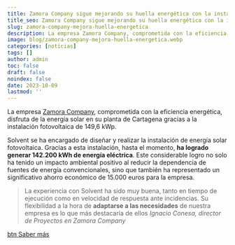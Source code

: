 ```yaml
---
title: Zamora Company sigue mejorando su huella energética con la instalación solar de 149,6 kWp
title_seo: Zamora Company sigue mejorando su huella energética con la instalación solar de 149,6 kWp - Ingeniería Solvent
slug: zamora-company-mejora-huella-energetica
description: La empresa Zamora Company, comprometida con la eficiencia energética, disfruta de la energía solar en su planta de Cartagena
image: blog/zamora-company-mejora-huella-energetica.webp
categories: [noticias]
tags: []
author: admin
toc: false
draft: false
noindex: false
date: 2023-10-09
lastmod: ''
---
```

La empresa [Zamora Company](https://zamoracompany.com/es/), comprometida con la eficiencia energética, disfruta de la energía solar en su planta de Cartagena gracias a la instalación fotovoltaica de 149,6 kWp.

Solvent se ha encargado de diseñar y realizar la instalación de energía solar fotovoltaica. Gracias a esta instalación, hasta el momento, **ha logrado generar 142.200 kWh de energía eléctrica**. Este considerable logro no solo ha tenido un impacto ambiental positivo al reducir la dependencia de fuentes de energía convencionales, sino que también ha representado un significativo ahorro económico de 15.000 euros para la empresa.

> La experiencia con Solvent ha sido muy buena, tanto en tiempo de ejecución como en velocidad de respuesta ante incidencias. Su flexibilidad a la hora de **adaptarse a las necesidades** de nuestra empresa es lo que más destacaría de ellos
> <cite>Ignacio Conesa, director de Proyectos en Zamora Company</cite>

[btn Saber más](https://murciaeconomia.com/art/93039/zamora-company-licor-43-sigue-mejorando-su-huella-energetica-con-la-instalacion-solar-de-solvent)
